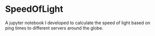 # SpeedOfLight
A jupyter notebook I developed to calculate the speed of light based on ping times to different servers around the globe. 
